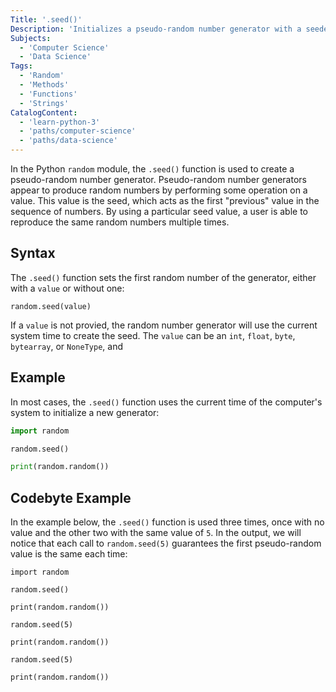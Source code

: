 ```yaml
---
Title: '.seed()'
Description: 'Initializes a pseudo-random number generator with a seeded value.'
Subjects:
  - 'Computer Science'
  - 'Data Science'
Tags:
  - 'Random'
  - 'Methods'
  - 'Functions'
  - 'Strings'
CatalogContent:
  - 'learn-python-3'
  - 'paths/computer-science'
  - 'paths/data-science'
---
```


In the Python `random` module, the `.seed()` function is used to create a pseudo-random number generator. Pseudo-random number generators appear to produce random numbers by performing some operation on a value. This value is the seed, which acts as the first "previous" value in the sequence of numbers. By using a particular seed value, a user is able to reproduce the same random numbers multiple times.

## Syntax

The `.seed()` function sets the first random number of the generator, either with a `value` or without one:

```pseudo
random.seed(value)
```

If a `value` is not provied, the random number generator will use the current system time to create the seed. The `value` can be an `int`, `float`, `byte`, `bytearray`, or `NoneType`, and

## Example

In most cases, the `.seed()` function uses the current time of the computer's system to initialize a new generator:

```py
import random

random.seed()

print(random.random())
```

## Codebyte Example

In the example below, the `.seed()` function is used three times, once with no value and the other two with the same value of `5`. In the output, we will notice that each call to `random.seed(5)` guarantees the first pseudo-random value is the same each time:

```codebyte/py
import random

random.seed()

print(random.random())

random.seed(5)

print(random.random())

random.seed(5)

print(random.random())
```
